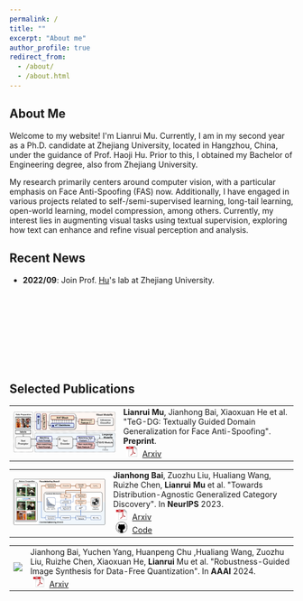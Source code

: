```yaml
---
permalink: /
title: ""
excerpt: "About me"
author_profile: true
redirect_from: 
  - /about/
  - /about.html
---
```


## <i class="fa fa-id-card" aria-hidden="true"></i> About Me ##
Welcome to my website! I'm Lianrui Mu. Currently, I am in my second year as a Ph.D. candidate at Zhejiang University, located in Hangzhou, China, under the guidance of Prof. Haoji Hu. Prior to this, I obtained my Bachelor of Engineering degree, also from Zhejiang University.

My research primarily centers around computer vision, with a particular emphasis on Face Anti-Spoofing (FAS) now. Additionally, I have engaged in various projects related to self-/semi-supervised learning, long-tail learning, open-world learning, model compression, among others. Currently, my interest lies in augmenting visual tasks using textual supervision, exploring how text can enhance and refine visual perception and analysis.

## <i class="fa fa-fw fa-rss "></i> Recent News ##

<ul style="width: auto; height: 160px; overflow: auto">

<!-- <li> <b>2023/09</b>: Content. </li> -->
<li> <b>2022/09</b>: Join Prof. <a href="https://person.zju.edu.cn/en/huhaoji">Hu</a>'s lab at Zhejiang University. </li>
  
</ul>

## <i class="fa fa-graduation-cap" aria-hidden="true"></i> Selected Publications ##

<table style="border: none; border-collapse: collapse;" border="0">

<tr style="border-collapse: separate; border-spacing:30em;">
  <td style="border-collapse: collapse; border: none;">
    <img src="https://raw.githubusercontent.com/Mu437/Mu437.github.io/master/images/pipeline_teg_dg.png" width="690" />
  </td>
  <td style="border-collapse: collapse; border: none;">
    <b>Lianrui Mu</b>, Jianhong Bai, Xiaoxuan He et al.
    "TeG-DG: Textually Guided Domain Generalization for Face Anti-Spoofing".
    <b>Preprint</b>.<br>
    <img src="https://raw.githubusercontent.com/Mu437/Mu437.github.io/master/images/pdf_icon.png" width="20" height="20" hspace="5">
    <span><a href="https://arxiv.org/pdf/2311.18420">Arxiv</a></span><br>
  </td>
</tr>
  
</table>

<table style="border: none; border-collapse: collapse;" border="0">

<tr style="border-collapse: separate; border-spacing:30em;">
  <td style="border-collapse: collapse; border: none;">
    <img src="https://raw.githubusercontent.com/Mu437/Mu437.github.io/master/images/pipeline_neurips23.svg" width="685" />
  </td>
  <td style="border-collapse: collapse; border: none;">
    <b>Jianhong Bai</b>, Zuozhu Liu, Hualiang Wang, Ruizhe Chen, <b>Lianrui Mu</b> et al.
    "Towards Distribution-Agnostic Generalized Category Discovery".
    In <b>NeurIPS</b> 2023.<br>
    <img src="https://raw.githubusercontent.com/Mu437/Mu437.github.io/master/images/pdf_icon.png" width="20" height="20" hspace="5">
    <span><a href="https://arxiv.org/abs/2310.01376">Arxiv</a></span><br>
    <img src="https://raw.githubusercontent.com/Mu437/Mu437.github.io/master/images/github_icon.png" width="20" height="20" hspace="5">
    <span><a href="https://github.com/Mu437/BaCon">Code</a></span>
  </td>
</tr>
  
</table>

<table style="border: none; border-collapse: collapse;" border="0">

<tr style="border-collapse: separate; border-spacing:30em;">
  <td style="border-collapse: collapse; border: none;">
    <img src="https://raw.githubusercontent.com/Mu437/Mu437.github.io/master/images/pipeline_ris.png" width="660" />
  </td>
  <td style="border-collapse: collapse; border: none;">
    Jianhong Bai, Yuchen Yang, Huanpeng Chu ,Hualiang Wang, Zuozhu Liu, Ruizhe Chen, Xiaoxuan He, <b>Lianrui</b> Mu et al.
    "Robustness-Guided Image Synthesis for Data-Free Quantization".
    In <b>AAAI</b> 2024.<br>
    <img src="https://raw.githubusercontent.com/Mu437/Mu437.github.io/master/images/pdf_icon.png" width="20" height="20" hspace="5">
    <span><a href="https://arxiv.org/pdf/2310.03661">Arxiv</a></span><br>
  </td>
</tr>
  
</table>
